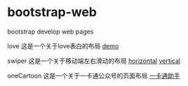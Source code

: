 # bootstrap-web
bootstrap develop web pages

love
这是一个关于love表白的布局
[demo](https://wulw.github.io/bootstrap-web/love/love-liuling.html)

swiper
这是一个关于移动端左右滑动的布局
[horizontal](https://wulw.github.io/bootstrap-web/swiper/html/swiper.html)
[vertical](https://wulw.github.io/bootstrap-web/swiper/html/swiper-vertical.html)

oneCartoon
这是一个关于一卡通公众号的页面布局
[一卡通助手](https://wulw.github.io/bootstrap-web/oneCartoon/index.html)
